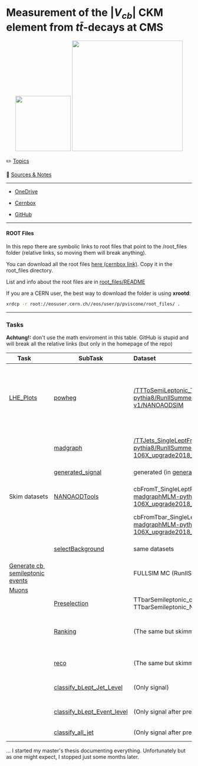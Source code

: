 # Measurement of the $|V_{cb}|$ CKM element from $t\bar{t}$-decays at CMS

<p align="center">
<img src=".img/2022-11-22-04-19-34-image.png" alt="" width="150" />
  <img src=".img/2022-11-22-03-35-24-image.png" alt="" width="300" />
</p>

:pencil2: [Topics](docs/Topics.md)

:book: [Sources & Notes](docs/Sources.md)

---

- [OneDrive](https://unipiit-my.sharepoint.com/personal/p_viscone_studenti_unipi_it/_layouts/15/onedrive.aspx?id=%2Fpersonal%2Fp%5Fviscone%5Fstudenti%5Funipi%5Fit%2FDocuments%2FTesi)

- [Cernbox](https://cernbox.cern.ch/files/spaces/eos/user/p/pviscone)

- [GitHub](https://github.com/pviscone/Vcb_ditopDecay)

---

#### ROOT Files

In this repo there are symbolic links to root files that point to the /root_files folder (relative links, so moving them will break anything).

You can download all the root files [here (cernbox link)](https://cernbox.cern.ch/s/AKpaEEENyWOYBjr). Copy it in the root_files directory. 

List and info about the root files are in [root_files/README](./root_files/README.md)

If you are a CERN user, the best way to download the folder is using **xrootd**:

```bash
xrdcp -r root://eosuser.cern.ch//eos/user/p/pviscone/root_files/ .
```

---

### Tasks

**Achtung!:** don't use the math enviroment in this table. GitHub is stupid and will break all the relative links (but only in the homepage of the repo)

| Task⠀⠀                                                               | SubTask                                                                            | Dataset                                                                                                                                                                                                                                                                                                                                                                                               | Notes ⠀⠀⠀⠀⠀⠀⠀⠀⠀⠀⠀⠀⠀⠀                                                                                                                                                                                                              | Status                                                          |
| -------------------------------------------------------------------- | ---------------------------------------------------------------------------------- |:----------------------------------------------------------------------------------------------------------------------------------------------------------------------------------------------------------------------------------------------------------------------------------------------------------------------------------------------------------------------------------------------------- |:--------------------------------------------------------------------------------------------------------------------------------------------------------------------------------------------------------------------------------- | --------------------------------------------------------------- |
| [LHE_Plots](tasks/LHE_Plots/README.md)                               | [powheg](tasks/LHE_Plots/powheg/README.md)                                         | [/TTToSemiLeptonic\_TuneCP5\_13TeV-powheg-pythia8/RunIISummer20UL17NanoAODv2-106X\_mc2017\_realistic\_v8-v1/NANOAODSIM](https://cmsweb.cern.ch/das/request?input=dataset%3D%2FTTToSemiLeptonic_TuneCP5_13TeV-powheg-pythia8%2FRunIISummer20UL17NanoAODv2-106X_mc2017_realistic_v8-v1%2FNANOAODSIM&instance=prod/global)                                                                               | Recontruct the invariant mass of t, tbar, W separating the adronic and the leptonic decays. Do the same thing for eta and pt. Create an histogram with the different types of hadronic decays of the W (all the possible couples) | done: (dataset not suitable: CKM mixing disabled)               |
|                                                                      | [madgraph](tasks/LHE_Plots/madgraph/README.md)                                     | [/TTJets_SingleLeptFromTbar_TuneCP5_13TeV-madgraphMLM-pythia8/RunIISummer20UL18NanoAODv9-106X_upgrade2018_realistic_v16_L1v1-v1/NANOAODSIM](https://cmsweb.cern.ch/das/request?instance=prod/global&input=file+dataset%3D%2FTTJets_SingleLeptFromTbar_TuneCP5_13TeV-madgraphMLM-pythia8%2FRunIISummer20UL18NanoAODv9-106X_upgrade2018_realistic_v16_L1v1-v1%2FNANOAODSIM)                             | Do the same thing with a MadGraph dataset and add some plots like deltaPhi, deltaEta, deltaR                                                                                                                                      | done                                                            |
|                                                                      | [generated_signal](tasks/LHE_Plots/generated_signal)                               | generated (in [generateCbEvents](tasks/generateCbEvents/README.md) )                                                                                                                                                                                                                                                                                                                                  | Do the same LHE Plots on the generated dataset                                                                                                                                                                                    | done                                                            |
| Skim datasets                                                        | [NANOAODTools](tasks/CBOnlySemileptonicFilter/NANOAODTools/README.md)              | cbFromT_SingleLeptFromTbar: [/TTJets_SingleLeptFromTbar_TuneCP5_13TeV-madgraphMLM-pythia8/RunIISummer20UL18NanoAODv9-106X_upgrade2018_realistic_v16_L1v1-v1/NANOAODSIM](https://cmsweb.cern.ch/das/request?instance=prod/global&input=file+dataset%3D%2FTTJets_SingleLeptFromTbar_TuneCP5_13TeV-madgraphMLM-pythia8%2FRunIISummer20UL18NanoAODv9-106X_upgrade2018_realistic_v16_L1v1-v1%2FNANOAODSIM) | Isolate the signal (semilept cb) skimming the datasets                                                                                                                                                                            | done: (Problem: cb events have always the same lepton)          |
|                                                                      |                                                                                    | cbFromTbar_SingleLeptFromT: [/TTJets_SingleLeptFromT_TuneCP5_13TeV-madgraphMLM-pythia8/RunIISummer20UL18NanoAODv9-106X_upgrade2018_realistic_v16_L1v1-v1/NANOAODSIM](https://cmsweb.cern.ch/das/request?input=dataset%3D%2FTTJets_SingleLeptFromT_TuneCP5_13TeV-madgraphMLM-pythia8%2FRunIISummer20UL18NanoAODv9-106X_upgrade2018_realistic_v16_L1v1-v1%2FNANOAODSIM&instance=prod/global)            |                                                                                                                                                                                                                                   |                                                                 |
|                                                                      | [selectBackground](tasks/CBOnlySemileptonicFilter/selectBackground/README.md)      | same datasets                                                                                                                                                                                                                                                                                                                                                                                         | Isolate the background taking the same number of muon, electrons and tauons                                                                                                                                                       | done                                                            |
| [Generate cb  semileptonic events](tasks/generateCbEvents/README.md) |                                                                                    | FULLSIM MC (RunIISummer20UL18 settings)                                                                                                                                                                                                                                                                                                                                                               | Generate cb events (campaign RunIISummer20UL18)                                                                                                                                                                                   | done                                                            |
| [Muons](tasks/Muons/README.md)                                       |                                                                                    |                                                                                                                                                                                                                                                                                                                                                                                                       | W->mu events                                                                                                                                                                                                                      |                                                                 |
|                                                                      | [Preselection](tasks/Muons/preliminarCuts/README.md)                               | TTbarSemileptonic_cbOnly, BigMuons.root (generated) and TTbarSemileptonic_Nocb (skimming)                                                                                                                                                                                                                                                                                                             |                                                                                                                                                                                                                                   | done: choosed initial cuts                                      |
|                                                                      | [Ranking](tasks/Muons/ranking/README.md)                                           | (The same but skimmed)                                                                                                                                                                                                                                                                                                                                                                                | Rank the features (1D, not multivariate)                                                                                                                                                                                          | done: not so useful. Decided to reconstruct the event "by hand" |
|                                                                      | [reco](tasks/Muons/neutrino_reco/README.md)                                        | (The same but skimmed)                                                                                                                                                                                                                                                                                                                                                                                | Reconstruct the neutrino (and the event) using the W mass constraint                                                                                                                                                              | done                                                            |
|                                                                      | [classify_bLept_Jet_Level](tasks/Muons/classify_bLept_jet/Jet_level/README.md)     | (Only signal)                                                                                                                                                                                                                                                                                                                                                                                         | Assign the bLept parton to the right jet (Classifying Jet by Jet)                                                                                                                                                                 |                                                                 |
|                                                                      | [classify_bLept_Event_level](tasks/Muons/classify_bLept_jet/Event_level/README.md) | (Only signal after preselection) BigMuons_MuonSelection.root                                                                                                                                                                                                                                                                                                                                          | Assign the bLept parton to the right jet (Classifying Event by Event)                                                                                                                                                             |                                                                 |
|                                                                      | [classify_all_jet](tasks/Muons/classify_all_jet/README.md)                         | (Only signal after preselection) BigMuons_MuonSelection.root                                                                                                                                                                                                                                                                                                                                          | Assign all the 4 partons to the right quark                                                                                                                                                                                       | Vcb_ditopDecay                                                  |





... I started my master's thesis documenting everything. Unfortunately but as one might expect, I stopped just some months later.
